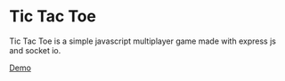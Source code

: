 # Tic Tac Toe
Tic Tac Toe is a simple javascript multiplayer game made with express js and socket io. 

[Demo](https://xoxo.sihilel.com)
